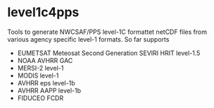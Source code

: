 # level1c4pps
Tools to generate NWCSAF/PPS level-1C formattet netCDF files from various agency specific level-1 formats.
So far supports
 - EUMETSAT Meteosat Second Generation SEVIRI HRIT level-1.5
 - NOAA AVHRR GAC
 - MERSI-2 level-1
 - MODIS level-1
 - AVHRR eps level-1b
 - AVHRR AAPP level-1b
 - FIDUCEO FCDR